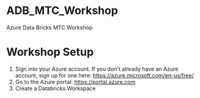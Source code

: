 # ADB_MTC_Workshop
Azure Data Bricks MTC Workshop

# Workshop Setup
1. Sign into your Azure account. If you don't already have an Azure account, sign up for one here: https://azure.microsoft.com/en-us/free/
2. Go to the Azure portal: https://portal.azure.com
3. Create a Databricks Workspace

